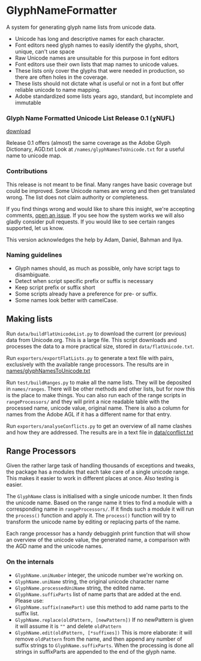 # GlyphNameFormatter

A system for generating glyph name lists from unicode data. 

* Unicode has long and descriptive names for each character.
* Font editors need glyph names to easily identify the glyphs, short, unique, can't use space
* Raw Unicode names are unsuitable for this purpose in font editors
* Font editors use their own lists that map names to unicode values.
* These lists only cover the glyphs that were needed in production, so there are often holes in the coverage.
* These lists should not dictate what is useful or not in a font but offer reliable unicode to name mapping.
* Adobe standardized some lists years ago, standard, but incomplete and immutable

### Glyph Name Formatted Unicode List Release 0.1 (ɣNUFL)

[download](https://github.com/LettError/glyphNameFormatter/releases)

Release 0.1 offers (almost) the same coverage as the Adobe Glyph Dictionary, AGD.txt
Look at `/names/glyphNamesToUnicode.txt` for a useful name to unicode map.

### Contributions

This release is not meant to be final. Many ranges have basic coverage but could be improved. Some Unicode names are wrong and then get translated wrong. The list does not claim authority or completeness. 

If you find things wrong and would like to share this insight, we're accepting comments, [open an issue](https://github.com/LettError/glyphNameFormatter/issues). If you see how the system works we will also gladly consider pull requests. If you would like to see certain ranges supported, let us know.

This version acknowledges the help by Adam, Daniel, Bahman and Ilya. 

### Naming guidelines

* Glyph names should, as much as possible, only have script tags to disambiguate.
* Detect when script specific prefix or suffix is necessary
* Keep script prefix or suffix short
* Some scripts already have a preference for pre- or suffix.
* Some names look better with camelCase.

## Making lists

Run `data/buildFlatUnicodeList.py` to download the current (or previous) data from Unicode.org. This is a large file. This script downloads and processes the data to a  more practical size, stored in `data/flatUnicode.txt`.

Run `exporters/exportFlatLists.py` to generate a text file with <name> <unicode> pairs, exclusively with the available range processors. The results are in [names/glyphNamesToUnicode.txt](https://github.com/LettError/glyphNameFormatter/blob/master/Lib/glyphNameFormatter/names/glyphNamesToUnicode.txt)

Run `test/buildRanges.py` to make all the name lists. They will be deposited in `names/ranges`. There will be other methods and other lists, but for now this is the place to make things.
You can also run each of the range scripts in `rangeProcessors/` and they will print a nice readable table with the processed name, unicode value, original name. There is also a column for names from the Adobe AGL if it has a different name for that entry. 

Run `exporters/analyseConflicts.py` to get an overview of all name clashes and how they are addressed. The results are in a text file in [data/conflict.txt](https://github.com/LettError/glyphNameFormatter/blob/master/Lib/glyphNameFormatter/data/conflict.txt)

## Range Processors

Given the rather large task of handling thousands of exceptions and tweaks, the package has a modules that each take care of a single unicode range. This makes it easier to work in different places at once. Also testing is easier.

The `GlyphName` class is initialised with a single unicode number. It then finds the unicode name. Based on the range name it tries to find a module with a corresponding name in `rangeProcessors/`. If it finds such a module it will run the `process()` function and apply it. The `process()` function will try to transform the unicode name by editing or replacing parts of the name.

Each range processor has a handy debugginh print function that will show an overview of the unicode value, the generated name, a comparison with the AGD name and the unicode names.

### On the internals

* `GlyphName.uniNumber` integer, the unicode number we're working on.
* `GlyphName.uniName` string, the original unicode character name
* `GlyphName.processedUniName` string, the edited name.
* `GlyphName.suffixParts` list of name parts that are added at the end. Please use:
* `GlyphName.suffix(namePart)` use this method to add name parts to the suffix list.
* `GlyphName.replace(oldPattern, [newPattern])` If no newPattern is given it will assume it is `""` and delete `oldPattern`
* `GlyphName.edit(oldPattern, [*suffixes])` This is more elaborate: it will remove `oldPattern` from the name, and then append any number of suffix strings to `GlyphName.suffixParts`. When the processing is done all strings in suffixParts are appended to the end of the glyph name.
